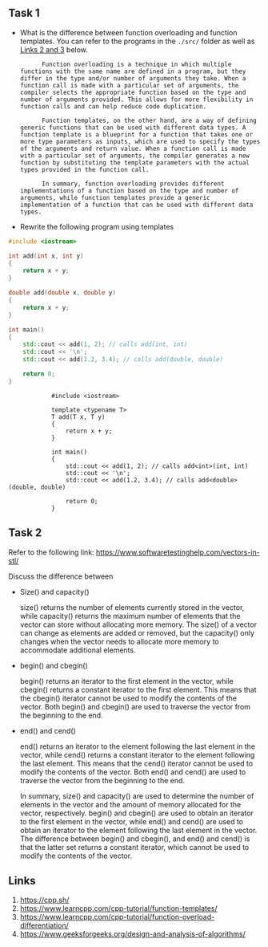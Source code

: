 

## Task 1

- What is the difference between function overloading and function templates. You can refer to the programs in the `./src/` folder as well as [Links 2 and 3](#links) below.

            Function overloading is a technique in which multiple functions with the same name are defined in a program, but they differ in the type and/or number of arguments they take. When a function call is made with a particular set of arguments, the compiler selects the appropriate function based on the type and number of arguments provided. This allows for more flexibility in function calls and can help reduce code duplication.

            Function templates, on the other hand, are a way of defining generic functions that can be used with different data types. A function template is a blueprint for a function that takes one or more type parameters as inputs, which are used to specify the types of the arguments and return value. When a function call is made with a particular set of arguments, the compiler generates a new function by substituting the template parameters with the actual types provided in the function call.

            In summary, function overloading provides different implementations of a function based on the type and number of arguments, while function templates provide a generic implementation of a function that can be used with different data types.



- Rewrite the following program using templates

```cpp
#include <iostream>

int add(int x, int y)
{
    return x + y;
}

double add(double x, double y)
{
    return x + y;
}

int main()
{
    std::cout << add(1, 2); // calls add(int, int)
    std::cout << '\n';
    std::cout << add(1.2, 3.4); // calls add(double, double)

    return 0;
}
```

                #include <iostream>

                template <typename T>
                T add(T x, T y)
                {
                    return x + y;
                }

                int main()
                {
                    std::cout << add(1, 2); // calls add<int>(int, int)
                    std::cout << '\n';
                    std::cout << add(1.2, 3.4); // calls add<double>(double, double)

                    return 0;
                }

## Task 2

Refer to the following link:
https://www.softwaretestinghelp.com/vectors-in-stl/

Discuss the difference between

- Size() and capacity()

    size() returns the number of elements currently stored in the vector, while capacity() returns the maximum number of elements that the vector can store without allocating more memory. The size() of a vector can change as elements are added or removed, but the capacity() only changes when the vector needs to allocate more memory to accommodate additional elements.

- begin() and cbegin()

    begin() returns an iterator to the first element in the vector, while cbegin() returns a constant iterator to the first element. This means that the cbegin() iterator cannot be used to modify the contents of the vector. Both begin() and cbegin() are used to traverse the vector from the beginning to the end.


- end() and cend()

    end() returns an iterator to the element following the last element in the vector, while cend() returns a constant iterator to the element following the last element. This means that the cend() iterator cannot be used to modify the contents of the vector. Both end() and cend() are used to traverse the vector from the beginning to the end.


    In summary, size() and capacity() are used to determine the number of elements in the vector and the amount of memory allocated for the vector, respectively. begin() and cbegin() are used to obtain an iterator to the first element in the vector, while end() and cend() are used to obtain an iterator to the element following the last element in the vector. The difference between begin() and cbegin(), and end() and cend() is that the latter set returns a constant iterator, which cannot be used to modify the contents of the vector.

## Links

1. https://cpp.sh/
2. https://www.learncpp.com/cpp-tutorial/function-templates/
3. https://www.learncpp.com/cpp-tutorial/function-overload-differentiation/
4. https://www.geeksforgeeks.org/design-and-analysis-of-algorithms/

